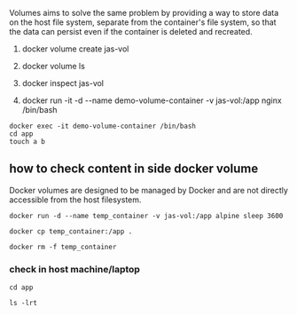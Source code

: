 Volumes aims to solve the same problem by providing a way to store data on the host file system, separate from the container's file system, so that the data can persist even if the container is deleted and recreated.

1. docker volume create jas-vol

2. docker volume ls

3. docker inspect jas-vol

4. docker run -it -d --name demo-volume-container -v jas-vol:/app nginx /bin/bash

```
docker exec -it demo-volume-container /bin/bash
cd app
touch a b
```
## how to check content in side docker volume 
 Docker volumes are designed to be managed by Docker and are not directly accessible from the host filesystem. 

```
docker run -d --name temp_container -v jas-vol:/app alpine sleep 3600

docker cp temp_container:/app .

docker rm -f temp_container
```

### check in host machine/laptop
```
cd app

ls -lrt
```
